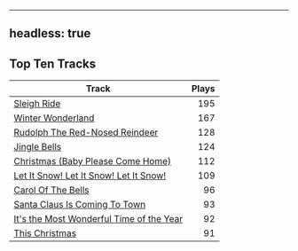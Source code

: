 
---
headless: true
---

## Top Ten Tracks

| Track | Plays |
| --- |  ---: |
|[Sleigh Ride](/songs/sleigh-ride)| 195|
|[Winter Wonderland](/songs/winter-wonderland)| 167|
|[Rudolph The Red-Nosed Reindeer](/songs/rudolph-the-red-nosed-reindeer)| 128|
|[Jingle Bells](/songs/jingle-bells)| 124|
|[Christmas (Baby Please Come Home)](/songs/christmas-baby-please-come-home)| 112|
|[Let It Snow! Let It Snow! Let It Snow!](/songs/let-it-snow-let-it-snow-let-it-snow)| 109|
|[Carol Of The Bells](/songs/carol-of-the-bells)| 96|
|[Santa Claus Is Coming To Town](/songs/santa-claus-is-coming-to-town)| 93|
|[It's the Most Wonderful Time of the Year](/songs/its-the-most-wonderful-time-of-the-year)| 92|
|[This Christmas](/songs/this-christmas)| 91|
